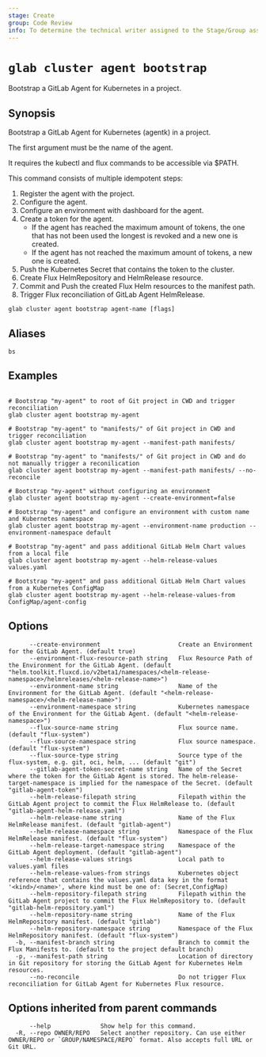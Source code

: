 ```yaml
---
stage: Create
group: Code Review
info: To determine the technical writer assigned to the Stage/Group associated with this page, see https://about.gitlab.com/handbook/product/ux/technical-writing/#assignments
---
```


<!--
This documentation is auto generated by a script.
Please do not edit this file directly. Run `make gen-docs` instead.
-->

# `glab cluster agent bootstrap`

Bootstrap a GitLab Agent for Kubernetes in a project.

## Synopsis

Bootstrap a GitLab Agent for Kubernetes (agentk) in a project.

The first argument must be the name of the agent.

It requires the kubectl and flux commands to be accessible via $PATH.

This command consists of multiple idempotent steps:

1. Register the agent with the project.
1. Configure the agent.
1. Configure an environment with dashboard for the agent.
1. Create a token for the agent.
   - If the agent has reached the maximum amount of tokens,
     the one that has not been used the longest is revoked
     and a new one is created.
   - If the agent has not reached the maximum amount of tokens,
     a new one is created.
1. Push the Kubernetes Secret that contains the token to the cluster.
1. Create Flux HelmRepository and HelmRelease resource.
1. Commit and Push the created Flux Helm resources to the manifest path.
1. Trigger Flux reconciliation of GitLab Agent HelmRelease.

```plaintext
glab cluster agent bootstrap agent-name [flags]
```

## Aliases

```plaintext
bs
```

## Examples

```plaintext

# Bootstrap "my-agent" to root of Git project in CWD and trigger reconciliation
glab cluster agent bootstrap my-agent

# Bootstrap "my-agent" to "manifests/" of Git project in CWD and trigger reconciliation
glab cluster agent bootstrap my-agent --manifest-path manifests/

# Bootstrap "my-agent" to "manifests/" of Git project in CWD and do not manually trigger a reconilication
glab cluster agent bootstrap my-agent --manifest-path manifests/ --no-reconcile

# Bootstrap "my-agent" without configuring an environment
glab cluster agent bootstrap my-agent --create-environment=false

# Bootstrap "my-agent" and configure an environment with custom name and Kubernetes namespace
glab cluster agent bootstrap my-agent --environment-name production --environment-namespace default

# Bootstrap "my-agent" and pass additional GitLab Helm Chart values from a local file
glab cluster agent bootstrap my-agent --helm-release-values values.yaml

# Bootstrap "my-agent" and pass additional GitLab Helm Chart values from a Kubernetes ConfigMap
glab cluster agent bootstrap my-agent --helm-release-values-from ConfigMap/agent-config

```

## Options

```plaintext
      --create-environment                      Create an Environment for the GitLab Agent. (default true)
      --environment-flux-resource-path string   Flux Resource Path of the Environment for the GitLab Agent. (default "helm.toolkit.fluxcd.io/v2beta1/namespaces/<helm-release-namespace>/helmreleases/<helm-release-name>")
      --environment-name string                 Name of the Environment for the GitLab Agent. (default "<helm-release-namespace>/<helm-release-name>")
      --environment-namespace string            Kubernetes namespace of the Environment for the GitLab Agent. (default "<helm-release-namespace>")
      --flux-source-name string                 Flux source name. (default "flux-system")
      --flux-source-namespace string            Flux source namespace. (default "flux-system")
      --flux-source-type string                 Source type of the flux-system, e.g. git, oci, helm, ... (default "git")
      --gitlab-agent-token-secret-name string   Name of the Secret where the token for the GitLab Agent is stored. The helm-release-target-namespace is implied for the namespace of the Secret. (default "gitlab-agent-token")
      --helm-release-filepath string            Filepath within the GitLab Agent project to commit the Flux HelmRelease to. (default "gitlab-agent-helm-release.yaml")
      --helm-release-name string                Name of the Flux HelmRelease manifest. (default "gitlab-agent")
      --helm-release-namespace string           Namespace of the Flux HelmRelease manifest. (default "flux-system")
      --helm-release-target-namespace string    Namespace of the GitLab Agent deployment. (default "gitlab-agent")
      --helm-release-values strings             Local path to values.yaml files
      --helm-release-values-from strings        Kubernetes object reference that contains the values.yaml data key in the format '<kind>/<name>', where kind must be one of: (Secret,ConfigMap)
      --helm-repository-filepath string         Filepath within the GitLab Agent project to commit the Flux HelmRepository to. (default "gitlab-helm-repository.yaml")
      --helm-repository-name string             Name of the Flux HelmRepository manifest. (default "gitlab")
      --helm-repository-namespace string        Namespace of the Flux HelmRepository manifest. (default "flux-system")
  -b, --manifest-branch string                  Branch to commit the Flux Manifests to. (default to the project default branch)
  -p, --manifest-path string                    Location of directory in Git repository for storing the GitLab Agent for Kubernetes Helm resources.
      --no-reconcile                            Do not trigger Flux reconciliation for GitLab Agent for Kubernetes Flux resource.
```

## Options inherited from parent commands

```plaintext
      --help              Show help for this command.
  -R, --repo OWNER/REPO   Select another repository. Can use either OWNER/REPO or `GROUP/NAMESPACE/REPO` format. Also accepts full URL or Git URL.
```
